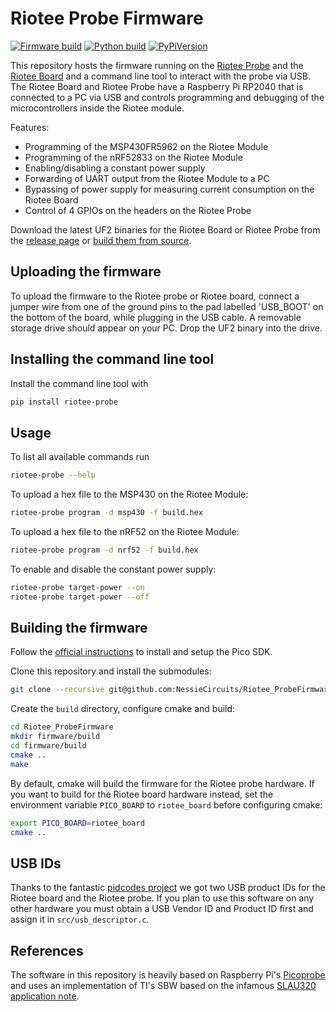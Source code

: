 # Riotee Probe Firmware

[![Firmware build](https://github.com/NessieCircuits/Riotee_ProbeFirmware/actions/workflows/build-firmware.yml/badge.svg)](https://github.com/NessieCircuits/Riotee_ProbeFirmware/actions/workflows/build-firmware.yml)
[![Python build](https://github.com/NessieCircuits/Riotee_ProbeFirmware/actions/workflows/build-tool.yml/badge.svg)](https://github.com/NessieCircuits/Riotee_ProbeFirmware/actions/workflows/build-tool.yml)
[![PyPiVersion](https://img.shields.io/pypi/v/riotee_probe.svg)](https://pypi.org/project/riotee_probe)

This repository hosts the firmware running on the [Riotee Probe](https://github.com/NessieCircuits/Riotee_ProbeHardware) and the [Riotee Board](https://github.com/NessieCircuits/Riotee_Board) and a command line tool to interact with the probe via USB. The Riotee Board and Riotee Probe have a Raspberry Pi RP2040 that is connected to a PC via USB and controls programming and debugging of the microcontrollers inside the Riotee module.

Features:
 - Programming of the MSP430FR5962 on the Riotee Module
 - Programming of the nRF52833 on the Riotee Module
 - Enabling/disabling a constant power supply
 - Forwarding of UART output from the Riotee Module to a PC
 - Bypassing of power supply for measuring current consumption on the Riotee Board
 - Control of 4 GPIOs on the headers on the Riotee Probe

Download the latest UF2 binaries for the Riotee Board or Riotee Probe from the [release page](https://github.com/NessieCircuits/Riotee_ProbeFirmware/releases/latest) or [build them from source](#building-the-firmware).

## Uploading the firmware

To upload the firmware to the Riotee probe or Riotee board, connect a jumper wire from one of the ground pins to the pad labelled 'USB_BOOT' on the bottom of the board, while plugging in the USB cable. A removable storage drive should appear on your PC. Drop the UF2 binary into the drive.

## Installing the command line tool

Install the command line tool with
```bash
pip install riotee-probe
```

## Usage

To list all available commands run
```bash
riotee-probe --help
```

To upload a hex file to the MSP430 on the Riotee Module:

```bash
riotee-probe program -d msp430 -f build.hex
```

To upload a hex file to the nRF52 on the Riotee Module:

```bash
riotee-probe program -d nrf52 -f build.hex
```

To enable and disable the constant power supply:
```bash
riotee-probe target-power --on
riotee-probe target-power --off
```

## Building the firmware

Follow the [official instructions](https://datasheets.raspberrypi.com/pico/getting-started-with-pico.pdf) to install and setup the Pico SDK.

Clone this repository and install the submodules:

```bash
git clone --recursive git@github.com:NessieCircuits/Riotee_ProbeFirmware.git
```

Create the `build` directory, configure cmake and build:

```bash
cd Riotee_ProbeFirmware
mkdir firmware/build
cd firmware/build
cmake ..
make
```

By default, cmake will build the firmware for the Riotee probe hardware. If you want to build for the Riotee board hardware instead, set the environment variable `PICO_BOARD` to `riotee_board` before configuring cmake:

```bash
export PICO_BOARD=riotee_board
cmake ..
```


## USB IDs

Thanks to the fantastic [pidcodes project](https://pid.codes/) we got two USB product IDs for the Riotee board and the Riotee probe. If you plan to use this software on any other hardware you must obtain a USB Vendor ID and Product ID first and assign it in `src/usb_descriptor.c`.

## References

The software in this repository is heavily based on Raspberry Pi's [Picoprobe](https://github.com/raspberrypi/picoprobe) and uses an implementation of TI's SBW based on the infamous [SLAU320 application note](https://www.ti.com/lit/ug/slau320aj/slau320aj.pdf).
